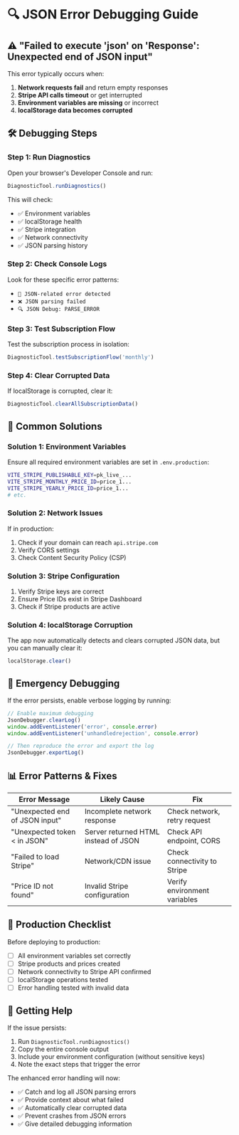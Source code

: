 # 🔍 JSON Error Debugging Guide

## ⚠️ "Failed to execute 'json' on 'Response': Unexpected end of JSON input"

This error typically occurs when:
1. **Network requests fail** and return empty responses
2. **Stripe API calls timeout** or get interrupted
3. **Environment variables are missing** or incorrect
4. **localStorage data becomes corrupted**

## 🛠️ Debugging Steps

### Step 1: Run Diagnostics
Open your browser's Developer Console and run:
```javascript
DiagnosticTool.runDiagnostics()
```

This will check:
- ✅ Environment variables
- ✅ localStorage health
- ✅ Stripe integration
- ✅ Network connectivity
- ✅ JSON parsing history

### Step 2: Check Console Logs
Look for these specific error patterns:
- `🚨 JSON-related error detected`
- `❌ JSON parsing failed`
- `🔍 JSON Debug: PARSE_ERROR`

### Step 3: Test Subscription Flow
Test the subscription process in isolation:
```javascript
DiagnosticTool.testSubscriptionFlow('monthly')
```

### Step 4: Clear Corrupted Data
If localStorage is corrupted, clear it:
```javascript
DiagnosticTool.clearAllSubscriptionData()
```

## 🔧 Common Solutions

### Solution 1: Environment Variables
Ensure all required environment variables are set in `.env.production`:
```bash
VITE_STRIPE_PUBLISHABLE_KEY=pk_live_...
VITE_STRIPE_MONTHLY_PRICE_ID=price_1...
VITE_STRIPE_YEARLY_PRICE_ID=price_1...
# etc.
```

### Solution 2: Network Issues
If in production:
1. Check if your domain can reach `api.stripe.com`
2. Verify CORS settings
3. Check Content Security Policy (CSP)

### Solution 3: Stripe Configuration
1. Verify Stripe keys are correct
2. Ensure Price IDs exist in Stripe Dashboard
3. Check if Stripe products are active

### Solution 4: localStorage Corruption
The app now automatically detects and clears corrupted JSON data, but you can manually clear it:
```javascript
localStorage.clear()
```

## 🚨 Emergency Debugging

If the error persists, enable verbose logging by running:
```javascript
// Enable maximum debugging
JsonDebugger.clearLog()
window.addEventListener('error', console.error)
window.addEventListener('unhandledrejection', console.error)

// Then reproduce the error and export the log
JsonDebugger.exportLog()
```

## 📊 Error Patterns & Fixes

| Error Message | Likely Cause | Fix |
|---------------|--------------|-----|
| "Unexpected end of JSON input" | Incomplete network response | Check network, retry request |
| "Unexpected token < in JSON" | Server returned HTML instead of JSON | Check API endpoint, CORS |
| "Failed to load Stripe" | Network/CDN issue | Check connectivity to Stripe |
| "Price ID not found" | Invalid Stripe configuration | Verify environment variables |

## 🎯 Production Checklist

Before deploying to production:
- [ ] All environment variables set correctly
- [ ] Stripe products and prices created
- [ ] Network connectivity to Stripe API confirmed
- [ ] localStorage operations tested
- [ ] Error handling tested with invalid data

## 💬 Getting Help

If the issue persists:
1. Run `DiagnosticTool.runDiagnostics()`
2. Copy the entire console output
3. Include your environment configuration (without sensitive keys)
4. Note the exact steps that trigger the error

The enhanced error handling will now:
- ✅ Catch and log all JSON parsing errors
- ✅ Provide context about what failed
- ✅ Automatically clear corrupted data
- ✅ Prevent crashes from JSON errors
- ✅ Give detailed debugging information
